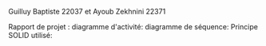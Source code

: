 Guilluy Baptiste 22037 et Ayoub Zekhnini 22371

Rapport de projet : 
diagramme d'activité: 
diagramme de séquence:
Principe SOLID utilisé: 
